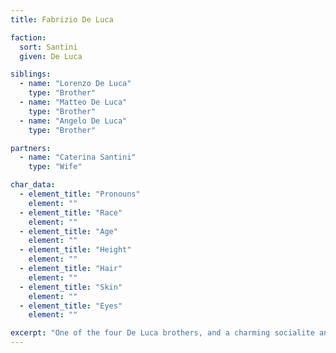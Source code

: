 ```yaml
---
title: Fabrizio De Luca

faction:
  sort: Santini
  given: De Luca

siblings:
  - name: "Lorenzo De Luca"
    type: "Brother"
  - name: "Matteo De Luca"
    type: "Brother"
  - name: "Angelo De Luca"
    type: "Brother"

partners:
  - name: "Caterina Santini"
    type: "Wife"

char_data:
  - element_title: "Pronouns"
    element: ""
  - element_title: "Race"
    element: ""
  - element_title: "Age"
    element: ""
  - element_title: "Height"
    element: ""
  - element_title: "Hair"
    element: ""
  - element_title: "Skin"
    element: ""
  - element_title: "Eyes"
    element: ""

excerpt: "One of the four De Luca brothers, and a charming socialite and heir to a vast fortune amassed through potentially questionable means. His engagement to Caterina was arranged hastily to fulfill familial obligations and maintain appearances within high society."
---
```

